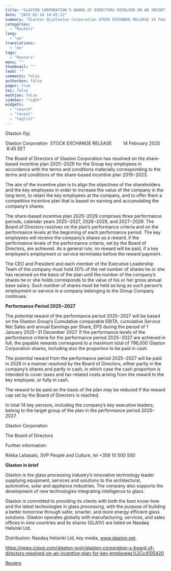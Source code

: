 ```yaml
---
title: "GLASTON CORPORATION'S BOARD OF DIRECTORS RESOLVED ON AN INCENTIVE PLAN FOR KEY EMPLOYEES"
date: "2025-02-14 14:45:12"
summary: "Glaston OyjGlaston Corporation STOCK EXCHANGE RELEASE 14 February 2025 8:45 EETThe Board of Directors of Glaston Corporation has resolved on the share-based incentive plan 2025−2029 for the Group key employees in accordance with the terms and conditions materially corresponding to the terms and conditions of the share-based incentive plan 2019−2023.The..."
categories:
  - "Reuters"
lang:
  - "en"
translations:
  - "en"
tags:
  - "Reuters"
menu: ""
thumbnail: ""
lead: ""
comments: false
authorbox: false
pager: true
toc: false
mathjax: false
sidebar: "right"
widgets:
  - "search"
  - "recent"
  - "taglist"
---
```


Glaston Oyj

Glaston Corporation  STOCK EXCHANGE RELEASE         14 February 2025  8:45 EET

The Board of Directors of Glaston Corporation has resolved on the share-based incentive plan 2025−2029 for the Group key employees in accordance with the terms and conditions materially corresponding to the terms and conditions of the share-based incentive plan 2019−2023.

The aim of the incentive plan is to align the objectives of the shareholders and the key employees in order to increase the value of the company in the long term, to retain the key employees at the company, and to offer them a competitive incentive plan that is based on earning and accumulating the company’s shares.

The share-based incentive plan 2025−2029 comprises three performance periods, calendar years 2025−2027, 2026−2028, and 2027−2029. The Board of Directors resolves on the plan’s performance criteria and on the performance levels at the beginning of each performance period. The key employees will receive the company’s shares as a reward, if the performance levels of the performance criteria, set by the Board of Directors, are achieved. As a general rule, no reward will be paid, if a key employee’s employment or service terminates before the reward payment.

The CEO and President and each member of the Executive Leadership Team of the company must hold 50% of the net number of shares he or she has received on the basis of the plan until the number of the company’s shares he or she holds corresponds to the value of his or her gross annual base salary. Such number of shares must be held as long as such person’s employment or service in a company belonging to the Group Company continues.

**Performance Period 2025−2027**

The potential reward of the performance period 2025−2027 will be based on the Glaston Group’s Cumulative comparable EBITA, cumulative Service Net Sales and annual Earnings per Share, EPS during the period of 1 January 2025−31 December 2027. If the performance levels of the performance criteria for the performance period 2025−2027 are achieved in full, the payable rewards correspond to a maximum total of 796,000 Glaston Corporation shares, including also the proportion to be paid in cash.

The potential reward from the performance period 2025−2027 will be paid in 2028 in a manner resolved by the Board of Directors, either partly in the company’s shares and partly in cash, in which case the cash proportion is intended to cover taxes and tax-related costs arising from the reward to the key employee, or fully in cash.

The reward to be paid on the basis of the plan may be reduced if the reward cap set by the Board of Directors is reached.

In total 14 key persons, including the company’s key executive leaders, belong to the target group of the plan in the performance period 2025–2027.

Glaston Corporation

The Board of Directors

Further information:

Riikka Laitasalo, SVP People and Culture, tel +358 10 500 500

**Glaston in brief**

Glaston is the glass processing industry’s innovative technology leader supplying equipment, services and solutions to the architectural, automotive, solar and appliance industries. The company also supports the development of new technologies integrating intelligence to glass.

Glaston is committed to providing its clients with both the best know-how and the latest technologies in glass processing, with the purpose of building a better tomorrow through safer, smarter, and more energy efficient glass solutions. Glaston operates globally with manufacturing, services, and sales offices in nine countries and its shares (GLA1V) are listed on Nasdaq Helsinki Ltd.

Distribution: Nasdaq Helsinki Ltd, key media, www.glaston.net.

https://news.cision.com/glaston-oyj/r/glaston-corporation-s-board-of-directors-resolved-on-an-incentive-plan-for-key-employees%2Cc4105420

[Reuters](https://www.tradingview.com/news/reuters.com,2025-02-14:newsml_Wkr2TSXqt:0-glaston-corporation-s-board-of-directors-resolved-on-an-incentive-plan-for-key-employees/)
